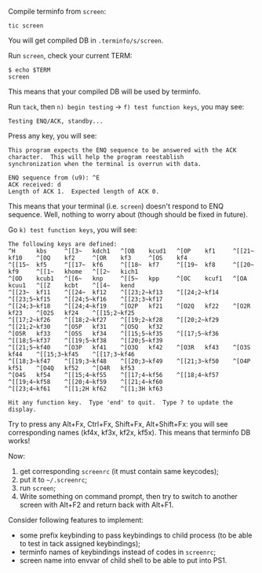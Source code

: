 Compile terminfo from `screen`:
```
tic screen
```

You will get compiled DB in `.terminfo/s/screen`.

Run `screen`, check your current TERM:
```
$ echo $TERM
screen
```
This means that your compiled DB will be used by terminfo.

Run `tack`, then `n) begin testing` -> `f) test function keys`, you may see:
```
Testing ENQ/ACK, standby...
```

Press any key, you will see:

```
This program expects the ENQ sequence to be answered with the ACK character.  This will help the program reestablish
synchronization when the terminal is overrun with data.

ENQ sequence from (u9): ^E
ACK received: d
Length of ACK 1.  Expected length of ACK 0.
```

This means that your terminal (i.e. `screen`) doesn't respond to ENQ sequence. Well, nothing to worry about
(though should be fixed in future).

Go `k) test function keys`, you will see:
```
The following keys are defined:
^H      kbs     ^[[3~   kdch1   ^[OB    kcud1   ^[OP    kf1     ^[[21~  kf10    ^[OQ    kf2     ^[OR    kf3     ^[OS    kf4
^[[15~  kf5     ^[[17~  kf6     ^[[18~  kf7     ^[[19~  kf8     ^[[20~  kf9     ^[[1~   khome   ^[[2~   kich1
^[OD    kcub1   ^[[6~   knp     ^[[5~   kpp     ^[OC    kcuf1   ^[OA    kcuu1   ^[[Z    kcbt    ^[[4~   kend
^[[23~  kf11    ^[[24~  kf12    ^[[23;2~kf13    ^[[24;2~kf14    ^[[23;5~kf15    ^[[24;5~kf16    ^[[23;3~kf17
^[[24;3~kf18    ^[[24;4~kf19    ^[O2P   kf21    ^[O2Q   kf22    ^[O2R   kf23    ^[O2S   kf24    ^[[15;2~kf25
^[[17;2~kf26    ^[[18;2~kf27    ^[[19;2~kf28    ^[[20;2~kf29    ^[[21;2~kf30    ^[O5P   kf31    ^[O5Q   kf32
^[O5R   kf33    ^[O5S   kf34    ^[[15;5~kf35    ^[[17;5~kf36    ^[[18;5~kf37    ^[[19;5~kf38    ^[[20;5~kf39
^[[21;5~kf40    ^[O3P   kf41    ^[O3Q   kf42    ^[O3R   kf43    ^[O3S   kf44    ^[[15;3~kf45    ^[[17;3~kf46
^[[18;3~kf47    ^[[19;3~kf48    ^[[20;3~kf49    ^[[21;3~kf50    ^[O4P   kf51    ^[O4Q   kf52    ^[O4R   kf53
^[O4S   kf54    ^[[15;4~kf55    ^[[17;4~kf56    ^[[18;4~kf57    ^[[19;4~kf58    ^[[20;4~kf59    ^[[21;4~kf60
^[[23;4~kf61    ^[[1;2H kf62    ^[[1;3H kf63

Hit any function key.  Type 'end' to quit.  Type ? to update the display.

```

Try to press any Alt+Fx, Ctrl+Fx, Shift+Fx, Alt+Shift+Fx: you will see corresponding names (kf4x, kf3x, kf2x, kf5x).
This means that terminfo DB works!

Now:

1. get corresponding `screenrc` (it must contain same keycodes);
2. put it to `~/.screenrc`;
3. run `screen`;
4. Write something on command prompt, then try to switch to another screen with Alt+F2 and return back with Alt+F1.

Consider following features to implement:

* some prefix keybinding to pass keybindings to child process (to be able to test in tack assigned keybindings);
* terminfo names of keybindings instead of codes in `screenrc`;
* screen name into envvar of child shell to be able to put into PS1.
